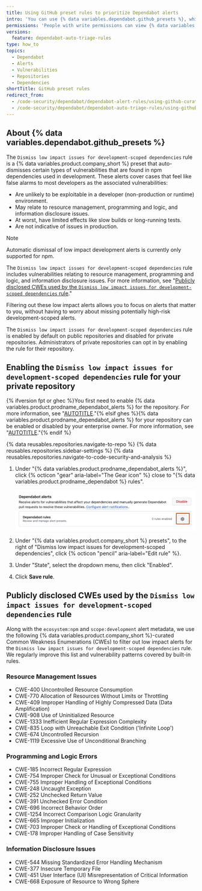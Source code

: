```yaml
---
title: Using GitHub preset rules to prioritize Dependabot alerts
intro: 'You can use {% data variables.dependabot.github_presets %}, which are rules curated by {% data variables.product.company_short %}, to auto-dismiss low impact development alerts for npm dependencies.'
permissions: 'People with write permissions can view {% data variables.dependabot.auto_triage_rules %} for the repository. People with admin permissions to a repository can enable or disable {% data variables.dependabot.github_presets %} for the repository. Organization owners and security managers can enable or disable {% data variables.dependabot.github_presets %} at the organization-level and optionally choose to enforce rules for repositories in the organization.'
versions:
  feature: dependabot-auto-triage-rules
type: how_to
topics:
  - Dependabot
  - Alerts
  - Vulnerabilities
  - Repositories
  - Dependencies
shortTitle: GitHub preset rules
redirect_from:
  - /code-security/dependabot/dependabot-alert-rules/using-github-curated-alert-rules-to-prioritize-dependabot-alerts
  - /code-security/dependabot/dependabot-auto-triage-rules/using-github-curated-default-rules-to-prioritize-dependabot-alerts
---
```


## About {% data variables.dependabot.github_presets %}

The `Dismiss low impact issues for development-scoped dependencies` rule is a {% data variables.product.company_short %} preset that auto-dismisses certain types of vulnerabilities that are found in npm dependencies used in development. These alerts cover cases that feel like false alarms to most developers as the associated vulnerabilities:

* Are unlikely to be exploitable in a developer (non-production or runtime) environment.
* May relate to resource management, programming and logic, and information disclosure issues.
* At worst, have limited effects like slow builds or long-running tests.
* Are not indicative of issues in production.

> [!NOTE]
> Automatic dismissal of low impact development alerts is currently only supported for npm.

The `Dismiss low impact issues for development-scoped dependencies` rule includes vulnerabilities relating to resource management, programming and logic, and information disclosure issues. For more information, see "[Publicly disclosed CWEs used by the `Dismiss low impact issues for development-scoped dependencies` rule](#publicly-disclosed-cwes-used-by-the-dismiss-low-impact-issues-for-development-scoped-dependencies-rule)."

Filtering out these low impact alerts allows you to focus on alerts that matter to you, without having to worry about missing potentially high-risk development-scoped alerts.

The `Dismiss low impact issues for development-scoped dependencies` rule is enabled by default on public repositories and disabled for private repositories. Administrators of private repositories can opt in by enabling the rule for their repository.

## Enabling the `Dismiss low impact issues for development-scoped dependencies` rule for your private repository

{% ifversion fpt or ghec %}You first need to enable {% data variables.product.prodname_dependabot_alerts %} for the repository. For more information, see "[AUTOTITLE](/code-security/dependabot/dependabot-alerts/configuring-dependabot-alerts#managing-dependabot-alerts-for-your-repository)."{% elsif ghes %}{% data variables.product.prodname_dependabot_alerts %} for your repository can be enabled or disabled by your enterprise owner. For more information, see "[AUTOTITLE](/admin/configuration/configuring-github-connect/enabling-dependabot-for-your-enterprise)."{% endif %}

{% data reusables.repositories.navigate-to-repo %}
{% data reusables.repositories.sidebar-settings %}
{% data reusables.repositories.navigate-to-code-security-and-analysis %}
1. Under "{% data variables.product.prodname_dependabot_alerts %}", click {% octicon "gear" aria-label="The Gear icon" %} close to "{% data variables.product.prodname_dependabot %} rules".

   ![Screenshot of the "Code security and analysis" page for a repository. The gear icon is highlighted with an orange outline.](/assets/images/help/repository/dependabot-rules-page.png)

1. Under "{% data variables.product.company_short %} presets", to the right of "Dismiss low impact issues for development-scoped dependencies", click {% octicon "pencil" aria-label="Edit rule" %}.
1. Under "State", select the dropdown menu, then click "Enabled".
1. Click **Save rule**.

## Publicly disclosed CWEs used by the `Dismiss low impact issues for development-scoped dependencies` rule

Along with the `ecosystem:npm` and `scope:development` alert metadata, we use the following {% data variables.product.company_short %}-curated Common Weakness Enumerations (CWEs) to filter out low impact alerts for the `Dismiss low impact issues for development-scoped dependencies` rule. We regularly improve this list and vulnerability patterns covered by built-in rules.

### Resource Management Issues

* CWE-400 Uncontrolled Resource Consumption
* CWE-770 Allocation of Resources Without Limits or Throttling
* CWE-409 Improper Handling of Highly Compressed Data (Data Amplification)
* CWE-908 Use of Uninitialized Resource
* CWE-1333 Inefficient Regular Expression Complexity
* CWE-835 Loop with Unreachable Exit Condition ('Infinite Loop')
* CWE-674 Uncontrolled Recursion
* CWE-1119 Excessive Use of Unconditional Branching

### Programming and Logic Errors

* CWE-185 Incorrect Regular Expression
* CWE-754 Improper Check for Unusual or Exceptional Conditions
* CWE-755 Improper Handling of Exceptional Conditions
* CWE-248 Uncaught Exception
* CWE-252 Unchecked Return Value
* CWE-391 Unchecked Error Condition
* CWE-696 Incorrect Behavior Order
* CWE-1254 Incorrect Comparison Logic Granularity
* CWE-665 Improper Initialization
* CWE-703 Improper Check or Handling of Exceptional Conditions
* CWE-178 Improper Handling of Case Sensitivity

### Information Disclosure Issues

* CWE-544 Missing Standardized Error Handling Mechanism
* CWE-377 Insecure Temporary File
* CWE-451 User Interface (UI) Misrepresentation of Critical Information
* CWE-668 Exposure of Resource to Wrong Sphere
